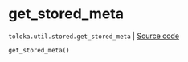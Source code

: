 # get_stored_meta
`toloka.util.stored.get_stored_meta` | [Source code](https://github.com/Toloka/toloka-kit/blob/v0.1.26/src/util/stored.py#L29)

```python
get_stored_meta()
```


